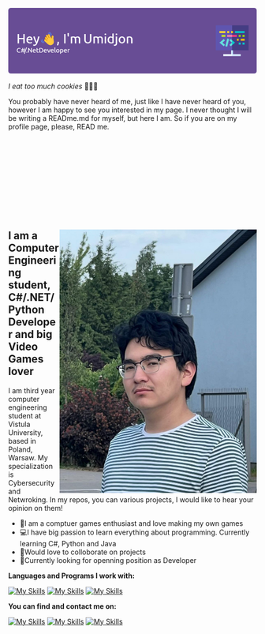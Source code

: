 ![Header](./github-header-image.png)

_I eat too much cookies_ 🍪🍪🍪

You probably have never heard of me, just like I have never heard of you, however I am happy to see you interested in my page.
I never thought I will be writing a READme.md for myself, but here I am. So if you are on my profile page, please, READ me.  
  

<div style="margin-top: 200px;">
    <img align="right" width="400" src="./photo_2023-10-13_17-47-31.jpg" />
</div>
<h2>I am a Computer Engineering student, C#/.NET/Python Developer and big Video Games lover</h2>
I am third year computer engineering student at Vistula University, based in Poland, Warsaw. My specialization is Cybersecurity and Netwroking. In my repos, you can various projects, I would like to hear your opinion on them!
 
- 👾I am a comptuer games enthusiast and love making my own games
- 💻I have big passion to learn everything about programming. Currently learning C#, Python and Java
- 🙌Would love to colloborate on projects
- 💼Currently looking for openning position as Developer

<strong>Languages and Programs I work with:</strong>

[![My Skills](https://skillicons.dev/icons?i=cs,python,cpp,dotnet)](https://skillicons.dev)
[![My Skills](https://skillicons.dev/icons?i=java,html,css,unity,unreal)](https://skillicons.dev)
[![My Skills](https://skillicons.dev/icons?i=git,idea,visualstudio,vscode)](https://skillicons.dev)

<strong>You can find and contact me on:</strong>

[![My Skills](https://skillicons.dev/icons?i=linkedin)](https://www.linkedin.com/in/umidjonkhodjamov/)
[![My Skills](https://skillicons.dev/icons?i=github)]((https://github.com/CookieLoverDev))
[![My Skills](https://skillicons.dev/icons?i=instagram)](https://www.instagram.com/umido_khodzima/)
